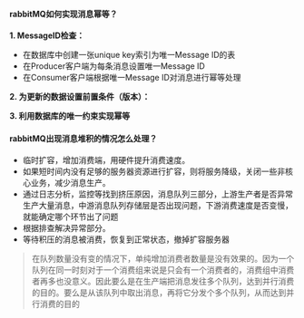 #### rabbitMQ如何实现消息幂等？

**1. MessageID检查：**

- 在数据库中创建一张unique key索引为唯一Message ID的表
- 在Producer客户端为每条消息设置唯一Message ID
- 在Consumer客户端根据唯一Message ID对消息进行幂等处理

**2. 为更新的数据设置前置条件（版本）：**


**3. 利用数据库的唯一约束实现幂等**


#### rabbitMQ出现消息堆积的情况怎么处理？

- 临时扩容，增加消费端，用硬件提升消费速度。
- 如果短时间内没有足够的服务器资源进行扩容，则将服务降级，关闭一些非核心业务，减少消息生产。
- 通过日志分析，监控等找到挤压原因，消息队列三部分，上游生产者是否异常生产大量消息，中游消息队列存储层是否出现问题，下游消费速度是否变慢，就能确定哪个环节出了问题
- 根据排查解决异常部分。
- 等待积压的消息被消费，恢复到正常状态，撤掉扩容服务器

>在队列数量没有变的情况下，单纯增加消费者数量是没有效果的。因为一个队列在同一时刻对于一个消费组来说是只会有一个消费者的，消费组中消费者再多也没意义。因此要么是在生产端把消息发往多个队列，达到并行消费的目的。要么是从该队列中取出消息，再将它分发个多个队列，从而达到并行消费的目的